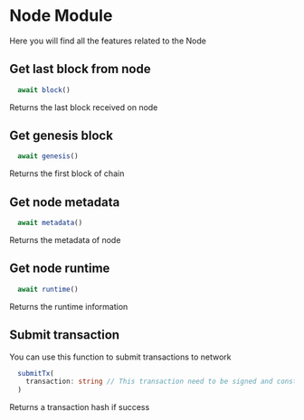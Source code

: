 # Node Module

Here you will find all the features related to the Node

## Get last block from node

```typescript
  await block()
```

Returns the last block received on node

## Get genesis block

```typescript
  await genesis()
```

Returns the first block of chain

## Get node metadata

```typescript
  await metadata()
```

Returns the metadata of node

## Get node runtime

```typescript
  await runtime()
```

Returns the runtime information

## Submit transaction

You can use this function to submit transactions to network

```typescript
  submitTx(
    transaction: string // This transaction need to be signed and constructed with constructSignedTx function in transaction module
  )
```

Returns a transaction hash if success
